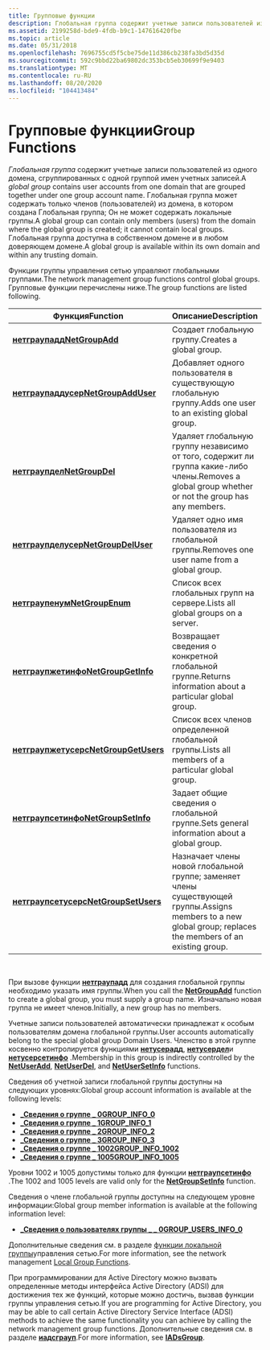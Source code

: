 ```yaml
---
title: Групповые функции
description: Глобальная группа содержит учетные записи пользователей из одного домена, сгруппированных с одной группой имен учетных записей.
ms.assetid: 2199258d-bde9-4fdb-b9c1-147616420fbe
ms.topic: article
ms.date: 05/31/2018
ms.openlocfilehash: 7696755cd5f5cbe75de11d386cb238fa3bd5d35d
ms.sourcegitcommit: 592c9bbd22ba69802dc353bcb5eb30699f9e9403
ms.translationtype: MT
ms.contentlocale: ru-RU
ms.lasthandoff: 08/20/2020
ms.locfileid: "104413484"
---
```

# <a name="group-functions"></a><span data-ttu-id="44364-103">Групповые функции</span><span class="sxs-lookup"><span data-stu-id="44364-103">Group Functions</span></span>

<span data-ttu-id="44364-104">*Глобальная группа* содержит учетные записи пользователей из одного домена, сгруппированных с одной группой имен учетных записей.</span><span class="sxs-lookup"><span data-stu-id="44364-104">A *global group* contains user accounts from one domain that are grouped together under one group account name.</span></span> <span data-ttu-id="44364-105">Глобальная группа может содержать только членов (пользователей) из домена, в котором создана Глобальная группа; Он не может содержать локальные группы.</span><span class="sxs-lookup"><span data-stu-id="44364-105">A global group can contain only members (users) from the domain where the global group is created; it cannot contain local groups.</span></span> <span data-ttu-id="44364-106">Глобальная группа доступна в собственном домене и в любом доверяющем домене.</span><span class="sxs-lookup"><span data-stu-id="44364-106">A global group is available within its own domain and within any trusting domain.</span></span>

<span data-ttu-id="44364-107">Функции группы управления сетью управляют глобальными группами.</span><span class="sxs-lookup"><span data-stu-id="44364-107">The network management group functions control global groups.</span></span> <span data-ttu-id="44364-108">Групповые функции перечислены ниже.</span><span class="sxs-lookup"><span data-stu-id="44364-108">The group functions are listed following.</span></span>



| <span data-ttu-id="44364-109">Функция</span><span class="sxs-lookup"><span data-stu-id="44364-109">Function</span></span>                                     | <span data-ttu-id="44364-110">Описание</span><span class="sxs-lookup"><span data-stu-id="44364-110">Description</span></span>                                                                       |
|----------------------------------------------|-----------------------------------------------------------------------------------|
| [<span data-ttu-id="44364-111">**нетграупадд**</span><span class="sxs-lookup"><span data-stu-id="44364-111">**NetGroupAdd**</span></span>](/windows/desktop/api/Lmaccess/nf-lmaccess-netgroupadd)           | <span data-ttu-id="44364-112">Создает глобальную группу.</span><span class="sxs-lookup"><span data-stu-id="44364-112">Creates a global group.</span></span>                                                           |
| [<span data-ttu-id="44364-113">**нетграупаддусер**</span><span class="sxs-lookup"><span data-stu-id="44364-113">**NetGroupAddUser**</span></span>](/windows/desktop/api/Lmaccess/nf-lmaccess-netgroupadduser)   | <span data-ttu-id="44364-114">Добавляет одного пользователя в существующую глобальную группу.</span><span class="sxs-lookup"><span data-stu-id="44364-114">Adds one user to an existing global group.</span></span>                                        |
| [<span data-ttu-id="44364-115">**нетграупдел**</span><span class="sxs-lookup"><span data-stu-id="44364-115">**NetGroupDel**</span></span>](/windows/desktop/api/Lmaccess/nf-lmaccess-netgroupdel)           | <span data-ttu-id="44364-116">Удаляет глобальную группу независимо от того, содержит ли группа какие-либо члены.</span><span class="sxs-lookup"><span data-stu-id="44364-116">Removes a global group whether or not the group has any members.</span></span>                  |
| [<span data-ttu-id="44364-117">**нетграупделусер**</span><span class="sxs-lookup"><span data-stu-id="44364-117">**NetGroupDelUser**</span></span>](/windows/desktop/api/Lmaccess/nf-lmaccess-netgroupdeluser)   | <span data-ttu-id="44364-118">Удаляет одно имя пользователя из глобальной группы.</span><span class="sxs-lookup"><span data-stu-id="44364-118">Removes one user name from a global group.</span></span>                                        |
| [<span data-ttu-id="44364-119">**нетграупенум**</span><span class="sxs-lookup"><span data-stu-id="44364-119">**NetGroupEnum**</span></span>](/windows/desktop/api/Lmaccess/nf-lmaccess-netgroupenum)         | <span data-ttu-id="44364-120">Список всех глобальных групп на сервере.</span><span class="sxs-lookup"><span data-stu-id="44364-120">Lists all global groups on a server.</span></span>                                              |
| [<span data-ttu-id="44364-121">**нетграупжетинфо**</span><span class="sxs-lookup"><span data-stu-id="44364-121">**NetGroupGetInfo**</span></span>](/windows/desktop/api/Lmaccess/nf-lmaccess-netgroupgetinfo)   | <span data-ttu-id="44364-122">Возвращает сведения о конкретной глобальной группе.</span><span class="sxs-lookup"><span data-stu-id="44364-122">Returns information about a particular global group.</span></span>                              |
| [<span data-ttu-id="44364-123">**нетграупжетусерс**</span><span class="sxs-lookup"><span data-stu-id="44364-123">**NetGroupGetUsers**</span></span>](/windows/desktop/api/Lmaccess/nf-lmaccess-netgroupgetusers) | <span data-ttu-id="44364-124">Список всех членов определенной глобальной группы.</span><span class="sxs-lookup"><span data-stu-id="44364-124">Lists all members of a particular global group.</span></span>                                   |
| [<span data-ttu-id="44364-125">**нетграупсетинфо**</span><span class="sxs-lookup"><span data-stu-id="44364-125">**NetGroupSetInfo**</span></span>](/windows/desktop/api/Lmaccess/nf-lmaccess-netgroupsetinfo)   | <span data-ttu-id="44364-126">Задает общие сведения о глобальной группе.</span><span class="sxs-lookup"><span data-stu-id="44364-126">Sets general information about a global group.</span></span>                                    |
| [<span data-ttu-id="44364-127">**нетграупсетусерс**</span><span class="sxs-lookup"><span data-stu-id="44364-127">**NetGroupSetUsers**</span></span>](/windows/desktop/api/Lmaccess/nf-lmaccess-netgroupsetusers) | <span data-ttu-id="44364-128">Назначает члены новой глобальной группе; заменяет члены существующей группы.</span><span class="sxs-lookup"><span data-stu-id="44364-128">Assigns members to a new global group; replaces the members of an existing group.</span></span> |



 

<span data-ttu-id="44364-129">При вызове функции [**нетграупадд**](/windows/desktop/api/Lmaccess/nf-lmaccess-netgroupadd) для создания глобальной группы необходимо указать имя группы.</span><span class="sxs-lookup"><span data-stu-id="44364-129">When you call the [**NetGroupAdd**](/windows/desktop/api/Lmaccess/nf-lmaccess-netgroupadd) function to create a global group, you must supply a group name.</span></span> <span data-ttu-id="44364-130">Изначально новая группа не имеет членов.</span><span class="sxs-lookup"><span data-stu-id="44364-130">Initially, a new group has no members.</span></span>

<span data-ttu-id="44364-131">Учетные записи пользователей автоматически принадлежат к особым пользователям домена глобальной группы.</span><span class="sxs-lookup"><span data-stu-id="44364-131">User accounts automatically belong to the special global group Domain Users.</span></span> <span data-ttu-id="44364-132">Членство в этой группе косвенно контролируется функциями [**нетусерадд**](/windows/desktop/api/Lmaccess/nf-lmaccess-netuseradd), [**нетусердел**](/windows/desktop/api/Lmaccess/nf-lmaccess-netuserdel)и [**нетусерсетинфо**](/windows/desktop/api/Lmaccess/nf-lmaccess-netusersetinfo) .</span><span class="sxs-lookup"><span data-stu-id="44364-132">Membership in this group is indirectly controlled by the [**NetUserAdd**](/windows/desktop/api/Lmaccess/nf-lmaccess-netuseradd), [**NetUserDel**](/windows/desktop/api/Lmaccess/nf-lmaccess-netuserdel), and [**NetUserSetInfo**](/windows/desktop/api/Lmaccess/nf-lmaccess-netusersetinfo) functions.</span></span>

<span data-ttu-id="44364-133">Сведения об учетной записи глобальной группы доступны на следующих уровнях:</span><span class="sxs-lookup"><span data-stu-id="44364-133">Global group account information is available at the following levels:</span></span>

-   [<span data-ttu-id="44364-134">**\_Сведения о группе \_ 0**</span><span class="sxs-lookup"><span data-stu-id="44364-134">**GROUP\_INFO\_0**</span></span>](/windows/desktop/api/Lmaccess/ns-lmaccess-group_info_0)
-   [<span data-ttu-id="44364-135">**\_Сведения о группе \_ 1**</span><span class="sxs-lookup"><span data-stu-id="44364-135">**GROUP\_INFO\_1**</span></span>](/windows/desktop/api/Lmaccess/ns-lmaccess-group_info_1)
-   [<span data-ttu-id="44364-136">**\_Сведения о группе \_ 2**</span><span class="sxs-lookup"><span data-stu-id="44364-136">**GROUP\_INFO\_2**</span></span>](/windows/desktop/api/Lmaccess/ns-lmaccess-group_info_2)
-   [<span data-ttu-id="44364-137">**\_Сведения о группе \_ 3**</span><span class="sxs-lookup"><span data-stu-id="44364-137">**GROUP\_INFO\_3**</span></span>](/windows/desktop/api/Lmaccess/ns-lmaccess-group_info_3)
-   [<span data-ttu-id="44364-138">**\_Сведения о группе \_ 1002**</span><span class="sxs-lookup"><span data-stu-id="44364-138">**GROUP\_INFO\_1002**</span></span>](/windows/desktop/api/Lmaccess/ns-lmaccess-group_info_1002)
-   [<span data-ttu-id="44364-139">**\_Сведения о группе \_ 1005**</span><span class="sxs-lookup"><span data-stu-id="44364-139">**GROUP\_INFO\_1005**</span></span>](/windows/desktop/api/Lmaccess/ns-lmaccess-group_info_1005)

<span data-ttu-id="44364-140">Уровни 1002 и 1005 допустимы только для функции [**нетграупсетинфо**](/windows/desktop/api/Lmaccess/nf-lmaccess-netgroupsetinfo) .</span><span class="sxs-lookup"><span data-stu-id="44364-140">The 1002 and 1005 levels are valid only for the [**NetGroupSetInfo**](/windows/desktop/api/Lmaccess/nf-lmaccess-netgroupsetinfo) function.</span></span>

<span data-ttu-id="44364-141">Сведения о члене глобальной группы доступны на следующем уровне информации:</span><span class="sxs-lookup"><span data-stu-id="44364-141">Global group member information is available at the following information level:</span></span>

-   [<span data-ttu-id="44364-142">**\_Сведения о пользователях группы \_ \_ 0**</span><span class="sxs-lookup"><span data-stu-id="44364-142">**GROUP\_USERS\_INFO\_0**</span></span>](/windows/desktop/api/Lmaccess/ns-lmaccess-group_users_info_0)

<span data-ttu-id="44364-143">Дополнительные сведения см. в разделе [функции локальной группы](local-group-functions.md)управления сетью.</span><span class="sxs-lookup"><span data-stu-id="44364-143">For more information, see the network management [Local Group Functions](local-group-functions.md).</span></span>

<span data-ttu-id="44364-144">При программировании для Active Directory можно вызвать определенные методы интерфейса Active Directory (ADSI) для достижения тех же функций, которые можно достичь, вызвав функции группы управления сетью.</span><span class="sxs-lookup"><span data-stu-id="44364-144">If you are programming for Active Directory, you may be able to call certain Active Directory Service Interface (ADSI) methods to achieve the same functionality you can achieve by calling the network management group functions.</span></span> <span data-ttu-id="44364-145">Дополнительные сведения см. в разделе [**иадсграуп**](/windows/desktop/api/iads/nn-iads-iadsgroup).</span><span class="sxs-lookup"><span data-stu-id="44364-145">For more information, see [**IADsGroup**](/windows/desktop/api/iads/nn-iads-iadsgroup).</span></span>

 

 